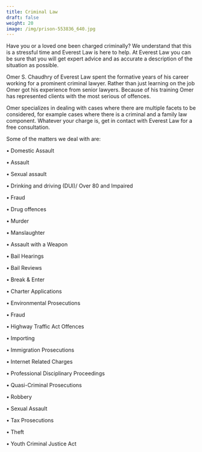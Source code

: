 ```yaml
---
title: Criminal Law
draft: false
weight: 20
image: /img/prison-553836_640.jpg
---
```

Have you or a loved one been charged criminally? We understand that this is a stressful time and Everest Law is here to help. At Everest Law you can be sure that you will get expert advice and as accurate a description of the situation as possible. 

Omer S. Chaudhry of Everest Law spent the formative years of his career working for a prominent criminal lawyer. Rather than just learning on the job Omer got his experience from senior lawyers. Because of his training Omer has represented clients with the most serious of offences. 

Omer specializes in dealing with cases where there are multiple facets to be considered, for example cases where there is a criminal and a family law component. Whatever your charge is, get in contact with Everest Law for a free consultation.

Some of the matters we deal with are:

•	Domestic Assault

•	Assault

•	Sexual assault

•	Drinking and driving (DUI)/ Over 80 and Impaired

•	Fraud

•	Drug offences

•	Murder

•	Manslaughter

•	Assault with a Weapon

•	Bail Hearings

•	Bail Reviews

•	Break & Enter

•	Charter Applications

•	Environmental Prosecutions

•	Fraud

•	Highway Traffic Act Offences

•	Importing

•	Immigration Prosecutions

•	Internet Related Charges

•	Professional Disciplinary Proceedings

•	Quasi-Criminal Prosecutions

•	Robbery

•	Sexual Assault

•	Tax Prosecutions

•	Theft

•	Youth Criminal Justice Act
